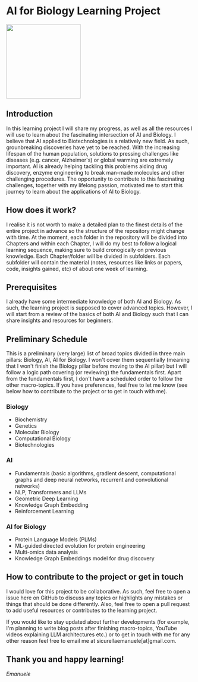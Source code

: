 # AI for Biology Learning Project

<img src="[https://github.com/favicon.ico](https://github.com/Emalude/AI-for-BIO-learning-project/blob/main/AI-for-BIO-learning-project.png)" height="200" width="200">

## Introduction

In this learning project I will share my progress, as well as all the resources I will use to learn about the fascinating intersection of AI and Biology.
I believe that AI applied to Biotechnologies is a relatively new field. As such, grounbreaking discoveries have yet to be reached.
With the increasing lifespan of the human population, solutions to pressing challenges like diseases (e.g. cancer, Alzheimer's) or global warming are extremely important.
AI is already helping tackling this problems aiding drug discovery, enzyme engineering to break man-made molecules and other challenging procedures.
The opportunity to contribute to this fascinating challenges, together with my lifelong passion, motivated me to start this journey to learn about the applications of AI to Biology.

## How does it work?

I realise it is not worth to make a detailed plan to the finest details of the entire project in advance so the structure of the repository might change with time. At the moment, each folder in the repository will be divided into Chapters and within each Chapter, I will do my best to follow a logical learning sequence, making sure to build cronogically on previous knowledge. Each Chapter/folder will be divided in subfolders. Each subfolder will contain the material (notes, resources like links or papers, code, insights gained, etc) of about one week of learning.

## Prerequisites

I already have some intermediate knowledge of both AI and Biology. As such, the learning project is supposed to cover advanced topics. However, I will start from a review of the basics of both AI and Biology such that I can share insights and resources for beginners.

## Preliminary Schedule

This is a preliminary (very large) list of broad topics divided in three main pillars: Biology, AI, AI for Biology. I won't cover them sequentially (meaning that I won't finish the Biology pillar before moving to the AI pillar) but I will follow a logic path covering (or reviewing) the fundamentals first. Apart from the fundamentals first, I don't have a scheduled order to follow the other macro-topics. If you have preferences, feel free to let me know (see below how to contribute to the project or to get in touch with me).

### Biology
- Biochemistry
- Genetics
- Molecular Biology
- Computational Biology
- Biotechnologies

### AI
- Fundamentals (basic algorithms, gradient descent, computational graphs and deep neural networks, recurrent and convolutional networks)
- NLP, Transformers and LLMs
- Geometric Deep Learning
- Knowledge Graph Embedding
- Reinforcement Learning

### AI for Biology
- Protein Language Models (PLMs)
- ML-guided directed evolution for protein engineering
- Multi-omics data analysis
- Knowledge Graph Embeddings model for drug discovery

## How to contribute to the project or get in touch

I would love for this project to be collaborative. As such, feel free to open a issue here on GitHub to discuss any topics or highlights any mistakes or things that should be done differently. Also, feel free to open a pull request to add useful resources or contributes to the learning project.

If you would like to stay updated about further developments (for example, I'm planning to write blog posts after finishing macro-topics, YouTube videos explaining LLM architectures etc.) or to get in touch with me for any other reason feel free to email me at sicurellaemanuele[at]gmail.com.

## Thank you and happy learning!
_Emanuele_
